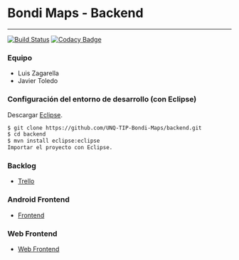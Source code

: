 # Bondi Maps - Backend
***
[![Build Status](https://travis-ci.org/UNQ-TIP-Bondi-Maps/backend.svg?branch=master)](https://travis-ci.org/UNQ-TIP-Bondi-Maps/backend)
[![Codacy Badge](https://api.codacy.com/project/badge/Grade/6b13e8235d344cd89ea02066f483ac2a)](https://www.codacy.com/app/toledojavier90/backend?utm_source=github.com&amp;utm_medium=referral&amp;utm_content=UNQ-TIP-Bondi-Maps/backend&amp;utm_campaign=Badge_Grade)

### Equipo

- Luis Zagarella
- Javier Toledo

### Configuración del entorno de desarrollo (con Eclipse)

Descargar [Eclipse].
```sh
$ git clone https://github.com/UNQ-TIP-Bondi-Maps/backend.git
$ cd backend
$ mvn install eclipse:eclipse
Importar el proyecto con Eclipse.
```

### Backlog

- [Trello]

### Android Frontend

- [Frontend]

### Web Frontend

- [Web Frontend]


[Trello]: <https://trello.com/b/u7NvAmGU/unq-tip-bondi-maps>
[Frontend]: <https://github.com/UNQ-TIP-Bondi-Maps/android-frontend>
[Web Frontend]: <https://github.com/UNQ-TIP-Bondi-Maps/web-frontend>
[Eclipse]: <http://www.eclipse.org/downloads/packages/eclipse-ide-java-ee-developers/mars2>